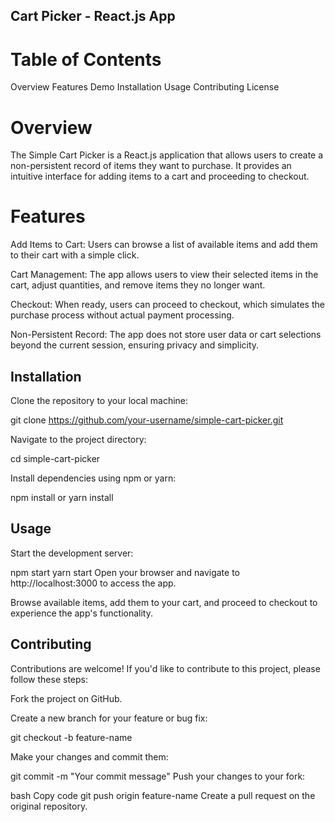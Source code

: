 ## Cart Picker - React.js App
# Table of Contents
Overview
Features
Demo
Installation
Usage
Contributing
License

# Overview
The Simple Cart Picker is a React.js application that allows users to create a non-persistent record of items they want to purchase. It provides an intuitive interface for adding items to a cart and proceeding to checkout.

# Features
Add Items to Cart: Users can browse a list of available items and add them to their cart with a simple click.

Cart Management: The app allows users to view their selected items in the cart, adjust quantities, and remove items they no longer want.

Checkout: When ready, users can proceed to checkout, which simulates the purchase process without actual payment processing.

Non-Persistent Record: The app does not store user data or cart selections beyond the current session, ensuring privacy and simplicity.


## Installation
Clone the repository to your local machine:

git clone https://github.com/your-username/simple-cart-picker.git

Navigate to the project directory:

cd simple-cart-picker

Install dependencies using npm or yarn:

npm install
or
yarn install

## Usage
Start the development server:

npm start
yarn start
Open your browser and navigate to http://localhost:3000 to access the app.

Browse available items, add them to your cart, and proceed to checkout to experience the app's functionality.

## Contributing
Contributions are welcome! If you'd like to contribute to this project, please follow these steps:

Fork the project on GitHub.

Create a new branch for your feature or bug fix:


git checkout -b feature-name

Make your changes and commit them:



git commit -m "Your commit message"
Push your changes to your fork:

bash
Copy code
git push origin feature-name
Create a pull request on the original repository.
